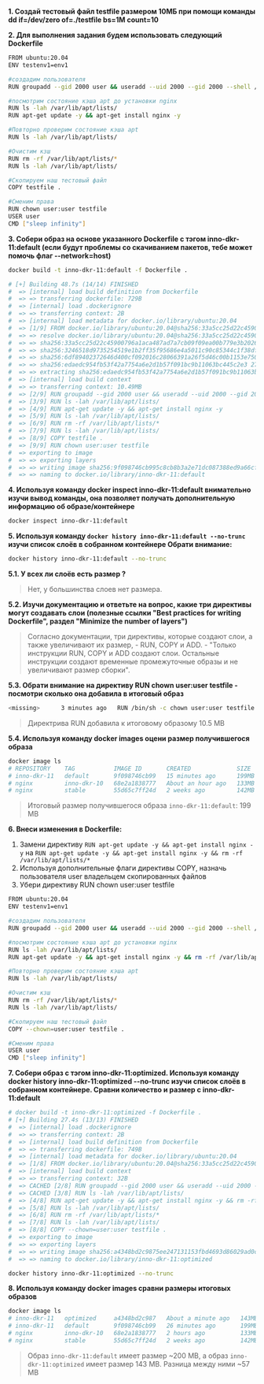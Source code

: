 **1. Создай тестовый файл testfile размером 10МБ при помощи команды dd if=/dev/zero of=./testfile bs=1M count=10**

**2. Для выполнения задания будем использовать следующий Dockerfile**

```bash
FROM ubuntu:20.04
ENV testenv1=env1

#создадим пользователя
RUN groupadd --gid 2000 user && useradd --uid 2000 --gid 2000 --shell /bin/bash --create-home user

#посмотрим состояние кэша apt до установки nginx
RUN ls -lah /var/lib/apt/lists/
RUN apt-get update -y && apt-get install nginx -y

#Повторно проверим состояние кэша apt
RUN ls -lah /var/lib/apt/lists/

#Очистим кзш
RUN rm -rf /var/lib/apt/lists/*
RUN ls -lah /var/lib/apt/lists/

#Скопируем наш тестовый файл
COPY testfile .

#Сменим права
RUN chown user:user testfile
USER user
CMD ["sleep infinity"]
```

**3. Собери образ на основе указанного Dockerfile с тэгом inno-dkr-11:default (если будут проблемы со скачиванием пакетов, тебе может помочь флаг --network=host)**

```bash
docker build -t inno-dkr-11:default -f Dockerfile .

# [+] Building 48.7s (14/14) FINISHED                                          docker:default
#  => [internal] load build definition from Dockerfile                                   0.0s
#  => => transferring dockerfile: 729B                                                   0.0s
#  => [internal] load .dockerignore                                                      0.0s
#  => => transferring context: 2B                                                        0.0s
#  => [internal] load metadata for docker.io/library/ubuntu:20.04                        2.0s
#  => [1/9] FROM docker.io/library/ubuntu:20.04@sha256:33a5cc25d22c45900796a1aca487ad7  12.8s
#  => => resolve docker.io/library/ubuntu:20.04@sha256:33a5cc25d22c45900796a1aca487ad7a  0.0s
#  => => sha256:33a5cc25d22c45900796a1aca487ad7a7cb09f09ea00b779e3b2026 1.13kB / 1.13kB  0.0s
#  => => sha256:3246518d9735254519e1b2ff35f95686e4a5011c90c85344c1f38df7bae 424B / 424B  0.0s
#  => => sha256:6df89402372646d400cf092016c28066391a26f5d46c00b1153e750 2.30kB / 2.30kB  0.0s
#  => => sha256:edaedc954fb53f42a7754a6e2d1b57f091bc9b11063bc445c2e3 27.51MB / 27.51MB  10.1s
#  => => extracting sha256:edaedc954fb53f42a7754a6e2d1b57f091bc9b11063bc445c2e325ea448f  2.4s
#  => [internal] load build context                                                      0.2s
#  => => transferring context: 10.49MB                                                   0.1s
#  => [2/9] RUN groupadd --gid 2000 user && useradd --uid 2000 --gid 2000 --shell /bin/  0.6s
#  => [3/9] RUN ls -lah /var/lib/apt/lists/                                              0.6s
#  => [4/9] RUN apt-get update -y && apt-get install nginx -y                           28.8s
#  => [5/9] RUN ls -lah /var/lib/apt/lists/                                              0.6s
#  => [6/9] RUN rm -rf /var/lib/apt/lists/*                                              0.7s
#  => [7/9] RUN ls -lah /var/lib/apt/lists/                                              0.8s
#  => [8/9] COPY testfile .                                                              0.1s
#  => [9/9] RUN chown user:user testfile                                                 0.6s
#  => exporting to image                                                                 0.9s
#  => => exporting layers                                                                0.9s
#  => => writing image sha256:9f098746cb995c8cb8b3a2e71dc087388ed9a66cfaa8390caa7743217  0.0s
#  => => naming to docker.io/library/inno-dkr-11:default                                 0.0s
```

**4. Используя команду docker inspect inno-dkr-11:default внимательно изучи вывод команды, она позволяет получать дополнительную информацию об образе/контейнере**

```bash
docker inspect inno-dkr-11:default
```

**5. Используя команду `docker history inno-dkr-11:default --no-trunc` изучи список слоёв в собранном контейнере
Обрати внимание:**

```bash
docker history inno-dkr-11:default --no-trunc
```

**5.1. У всех ли слоёв есть размер ?**

> Нет, у большинства слоев нет размера.

**5.2. Изучи документацию и ответьте на вопрос, какие три директивы могут создавать слои (полезные ссылки "Best practices for writing Dockerfile", раздел "Minimize the number of layers")**

> Согласно документации, три директивы, которые создают слои, а также увеличивают их размер, - RUN, COPY и ADD. - "Только инструкции RUN, COPY и ADD создают слои. Остальные инструкции создают временные промежуточные образы и не увеличивают размер сборки".

**5.3. Обрати внимание на директиву RUN chown user:user testfile - посмотри сколько она добавила в итоговый образ**

```bash
<missing>      3 minutes ago   RUN /bin/sh -c chown user:user testfile # buildKit   10.5MB    buildkit.dockerfile.v0
```
> Директрива RUN добавила к итоговому образому 10.5 MB

**5.4. Используя команду docker images оцени размер получившегося образа**

```bash
docker image ls
# REPOSITORY    TAG           IMAGE ID       CREATED             SIZE
# inno-dkr-11   default       9f098746cb99   15 minutes ago      199MB
# nginx         inno-dkr-10   68e2a1838777   About an hour ago   133MB
# nginx         stable        55d65c7ff24d   2 weeks ago         142MB
```

> Итоговый размер получившегося образа `inno-dkr-11:default`: 199 MB

**6. Внеси изменения в Dockerfile:**

1. Замени директиву `RUN apt-get update -y && apt-get install nginx -y` на `RUN apt-get update -y && apt-get install nginx -y && rm -rf /var/lib/apt/lists/*`
2. Используя дополнительные флаги директивы COPY, назначь пользователя user владельцем скопированных файлов
3. Убери директиву RUN chown user:user testfile

```bash
FROM ubuntu:20.04
ENV testenv1=env1

#создадим пользователя
RUN groupadd --gid 2000 user && useradd --uid 2000 --gid 2000 --shell /bin/bash --create-home user

#посмотрим состояние кэша apt до установки nginx
RUN ls -lah /var/lib/apt/lists/
RUN apt-get update -y && apt-get install nginx -y && rm -rf /var/lib/apt/lists/*

#Повторно проверим состояние кэша apt
RUN ls -lah /var/lib/apt/lists/

#Очистим кзш
RUN rm -rf /var/lib/apt/lists/*
RUN ls -lah /var/lib/apt/lists/

#Скопируем наш тестовый файл
COPY --chown=user:user testfile .

#Сменим права
USER user
CMD ["sleep infinity"]
```

**7. Собери образ с тэгом inno-dkr-11:optimized. Используя команду docker history inno-dkr-11:optimized --no-trunc изучи список слоёв в собранном контейнере. Сравни количество и размер с inno-dkr-11:default**

```bash
# docker build -t inno-dkr-11:optimized -f Dockerfile .
# [+] Building 27.4s (13/13) FINISHED                                          docker:default
#  => [internal] load .dockerignore                                                      0.0s
#  => => transferring context: 2B                                                        0.0s
#  => [internal] load build definition from Dockerfile                                   0.0s
#  => => transferring dockerfile: 749B                                                   0.0s
#  => [internal] load metadata for docker.io/library/ubuntu:20.04                        0.7s
#  => [1/8] FROM docker.io/library/ubuntu:20.04@sha256:33a5cc25d22c45900796a1aca487ad7a  0.0s
#  => [internal] load build context                                                      0.0s
#  => => transferring context: 32B                                                       0.0s
#  => CACHED [2/8] RUN groupadd --gid 2000 user && useradd --uid 2000 --gid 2000 --shel  0.0s
#  => CACHED [3/8] RUN ls -lah /var/lib/apt/lists/                                       0.0s
#  => [4/8] RUN apt-get update -y && apt-get install nginx -y && rm -rf /var/lib/apt/l  24.3s
#  => [5/8] RUN ls -lah /var/lib/apt/lists/                                              0.5s
#  => [6/8] RUN rm -rf /var/lib/apt/lists/*                                              0.5s
#  => [7/8] RUN ls -lah /var/lib/apt/lists/                                              0.5s
#  => [8/8] COPY --chown=user:user testfile .                                            0.1s
#  => exporting to image                                                                 0.6s
#  => => exporting layers                                                                0.6s
#  => => writing image sha256:a4348bd2c9875ee247131153fbd4693d86029ad0c81e25ce9b0b57dd7  0.0s
#  => => naming to docker.io/library/inno-dkr-11:optimized                               0.0s

docker history inno-dkr-11:optimized --no-trunc
```

**8. Используя команду docker images сравни размеры итоговых образов**

```bash
docker image ls
# inno-dkr-11   optimized     a4348bd2c987   About a minute ago   143MB
# inno-dkr-11   default       9f098746cb99   26 minutes ago       199MB
# nginx         inno-dkr-10   68e2a1838777   2 hours ago          133MB
# nginx         stable        55d65c7ff24d   2 weeks ago          142MB
```

> Образ `inno-dkr-11:default` имеет размер ~200 MB, а образ `inno-dkr-11:optimized` имеет размер 143 MB. Разница между ними ~57 MB